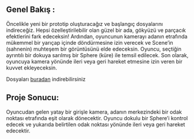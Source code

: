 ## Genel Bakış :
Öncelikle yeni bir prototip oluşturacağız ve başlangıç dosyalarını indireceğiz. Hepsi özelleştirilebilir olan güzel bir ada, gökyüzü ve parçacık efektlerini fark edeceksin! Ardından, oyuncunun kamerayı adanın etrafında mükemmel bir yarıçap içinde döndürmesine izin verecek ve Scene’in (sahnenin) muhteşem bir görüntüsünü elde edeceksin. Oyuncu, seçtiğin ayrıntılı bir dokuya sarılmış bir Sphere (küre) ile temsil edilecek. Son olarak, oyuncuya kamera yönünde ileri veya geri hareket etmesine izin veren bir kuvvet ekleyeceksin.

Dosyaları [buradan](https://drive.google.com/file/d/1QM283rDB3dLXPSLXrIcvxIAMKS83k_qF/view?usp=sharing) indirebilirsiniz

## Proje Sonucu:
Oyuncudan gelen yatay bir girişle kamera, adanın merkezindeki bir odak noktası etrafında eşit olarak dönecektir. Oyuncu dokulu bir Sphere’i kontrol edecek ve yukarıda belirtilen odak noktası yönünde ileri veya geri hareket edecektir.

